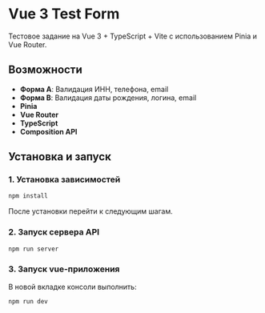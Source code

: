 # Vue 3 Test Form

Тестовое задание на Vue 3 + TypeScript + Vite с использованием Pinia и Vue Router.

## Возможности

- **Форма A**: Валидация ИНН, телефона, email
- **Форма B**: Валидация даты рождения, логина, email
- **Pinia**
- **Vue Router**
- **TypeScript**
- **Composition API**

## Установка и запуск

### 1. Установка зависимостей
```bash
npm install
```
После установки перейти к следующим шагам.

### 2. Запуск сервера API
```bash
npm run server
```

### 3. Запуск vue-приложения
В новой вкладке консоли выполнить:
```bash
npm run dev
```
